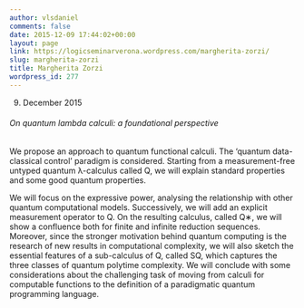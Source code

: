 ```yaml
---
author: vlsdaniel
comments: false
date: 2015-12-09 17:44:02+00:00
layout: page
link: https://logicseminarverona.wordpress.com/margherita-zorzi/
slug: margherita-zorzi
title: Margherita Zorzi
wordpress_id: 277
---
```


09. December 2015


###### On quantum lambda calculi: a foundational perspective


We propose an approach to quantum functional calculi. The ‘quantum data-classical control’ paradigm is considered. Starting from a measurement-free untyped quantum λ-calculus called Q, we will explain standard properties and some good quantum properties.

We will focus on the expressive power, analysing the relationship with other quantum computational models. Successively, we will add an explicit measurement operator to Q. On the resulting calculus, called Q∗, we will show a confluence both for finite and infinite reduction sequences. Moreover, since the stronger motivation behind quantum computing is the research of new results in computational complexity, we will also sketch the essential features of a sub-calculus of Q, called SQ, which captures the three classes of quantum polytime complexity. We will conclude with some considerations about the challenging task of moving from calculi for computable functions to the definition of a paradigmatic quantum programming language.
